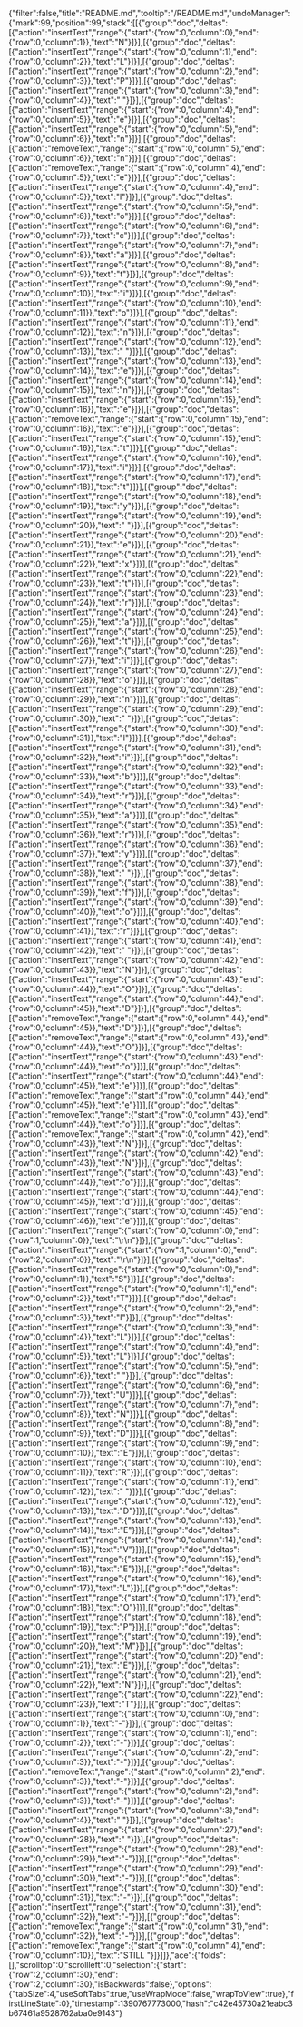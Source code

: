 {"filter":false,"title":"README.md","tooltip":"/README.md","undoManager":{"mark":99,"position":99,"stack":[[{"group":"doc","deltas":[{"action":"insertText","range":{"start":{"row":0,"column":0},"end":{"row":0,"column":1}},"text":"N"}]}],[{"group":"doc","deltas":[{"action":"insertText","range":{"start":{"row":0,"column":1},"end":{"row":0,"column":2}},"text":"L"}]}],[{"group":"doc","deltas":[{"action":"insertText","range":{"start":{"row":0,"column":2},"end":{"row":0,"column":3}},"text":"P"}]}],[{"group":"doc","deltas":[{"action":"insertText","range":{"start":{"row":0,"column":3},"end":{"row":0,"column":4}},"text":" "}]}],[{"group":"doc","deltas":[{"action":"insertText","range":{"start":{"row":0,"column":4},"end":{"row":0,"column":5}},"text":"e"}]}],[{"group":"doc","deltas":[{"action":"insertText","range":{"start":{"row":0,"column":5},"end":{"row":0,"column":6}},"text":"n"}]}],[{"group":"doc","deltas":[{"action":"removeText","range":{"start":{"row":0,"column":5},"end":{"row":0,"column":6}},"text":"n"}]}],[{"group":"doc","deltas":[{"action":"removeText","range":{"start":{"row":0,"column":4},"end":{"row":0,"column":5}},"text":"e"}]}],[{"group":"doc","deltas":[{"action":"insertText","range":{"start":{"row":0,"column":4},"end":{"row":0,"column":5}},"text":"l"}]}],[{"group":"doc","deltas":[{"action":"insertText","range":{"start":{"row":0,"column":5},"end":{"row":0,"column":6}},"text":"o"}]}],[{"group":"doc","deltas":[{"action":"insertText","range":{"start":{"row":0,"column":6},"end":{"row":0,"column":7}},"text":"c"}]}],[{"group":"doc","deltas":[{"action":"insertText","range":{"start":{"row":0,"column":7},"end":{"row":0,"column":8}},"text":"a"}]}],[{"group":"doc","deltas":[{"action":"insertText","range":{"start":{"row":0,"column":8},"end":{"row":0,"column":9}},"text":"t"}]}],[{"group":"doc","deltas":[{"action":"insertText","range":{"start":{"row":0,"column":9},"end":{"row":0,"column":10}},"text":"i"}]}],[{"group":"doc","deltas":[{"action":"insertText","range":{"start":{"row":0,"column":10},"end":{"row":0,"column":11}},"text":"o"}]}],[{"group":"doc","deltas":[{"action":"insertText","range":{"start":{"row":0,"column":11},"end":{"row":0,"column":12}},"text":"n"}]}],[{"group":"doc","deltas":[{"action":"insertText","range":{"start":{"row":0,"column":12},"end":{"row":0,"column":13}},"text":" "}]}],[{"group":"doc","deltas":[{"action":"insertText","range":{"start":{"row":0,"column":13},"end":{"row":0,"column":14}},"text":"e"}]}],[{"group":"doc","deltas":[{"action":"insertText","range":{"start":{"row":0,"column":14},"end":{"row":0,"column":15}},"text":"n"}]}],[{"group":"doc","deltas":[{"action":"insertText","range":{"start":{"row":0,"column":15},"end":{"row":0,"column":16}},"text":"e"}]}],[{"group":"doc","deltas":[{"action":"removeText","range":{"start":{"row":0,"column":15},"end":{"row":0,"column":16}},"text":"e"}]}],[{"group":"doc","deltas":[{"action":"insertText","range":{"start":{"row":0,"column":15},"end":{"row":0,"column":16}},"text":"t"}]}],[{"group":"doc","deltas":[{"action":"insertText","range":{"start":{"row":0,"column":16},"end":{"row":0,"column":17}},"text":"i"}]}],[{"group":"doc","deltas":[{"action":"insertText","range":{"start":{"row":0,"column":17},"end":{"row":0,"column":18}},"text":"t"}]}],[{"group":"doc","deltas":[{"action":"insertText","range":{"start":{"row":0,"column":18},"end":{"row":0,"column":19}},"text":"y"}]}],[{"group":"doc","deltas":[{"action":"insertText","range":{"start":{"row":0,"column":19},"end":{"row":0,"column":20}},"text":" "}]}],[{"group":"doc","deltas":[{"action":"insertText","range":{"start":{"row":0,"column":20},"end":{"row":0,"column":21}},"text":"e"}]}],[{"group":"doc","deltas":[{"action":"insertText","range":{"start":{"row":0,"column":21},"end":{"row":0,"column":22}},"text":"x"}]}],[{"group":"doc","deltas":[{"action":"insertText","range":{"start":{"row":0,"column":22},"end":{"row":0,"column":23}},"text":"t"}]}],[{"group":"doc","deltas":[{"action":"insertText","range":{"start":{"row":0,"column":23},"end":{"row":0,"column":24}},"text":"r"}]}],[{"group":"doc","deltas":[{"action":"insertText","range":{"start":{"row":0,"column":24},"end":{"row":0,"column":25}},"text":"a"}]}],[{"group":"doc","deltas":[{"action":"insertText","range":{"start":{"row":0,"column":25},"end":{"row":0,"column":26}},"text":"t"}]}],[{"group":"doc","deltas":[{"action":"insertText","range":{"start":{"row":0,"column":26},"end":{"row":0,"column":27}},"text":"i"}]}],[{"group":"doc","deltas":[{"action":"insertText","range":{"start":{"row":0,"column":27},"end":{"row":0,"column":28}},"text":"o"}]}],[{"group":"doc","deltas":[{"action":"insertText","range":{"start":{"row":0,"column":28},"end":{"row":0,"column":29}},"text":"n"}]}],[{"group":"doc","deltas":[{"action":"insertText","range":{"start":{"row":0,"column":29},"end":{"row":0,"column":30}},"text":" "}]}],[{"group":"doc","deltas":[{"action":"insertText","range":{"start":{"row":0,"column":30},"end":{"row":0,"column":31}},"text":"l"}]}],[{"group":"doc","deltas":[{"action":"insertText","range":{"start":{"row":0,"column":31},"end":{"row":0,"column":32}},"text":"i"}]}],[{"group":"doc","deltas":[{"action":"insertText","range":{"start":{"row":0,"column":32},"end":{"row":0,"column":33}},"text":"b"}]}],[{"group":"doc","deltas":[{"action":"insertText","range":{"start":{"row":0,"column":33},"end":{"row":0,"column":34}},"text":"r"}]}],[{"group":"doc","deltas":[{"action":"insertText","range":{"start":{"row":0,"column":34},"end":{"row":0,"column":35}},"text":"a"}]}],[{"group":"doc","deltas":[{"action":"insertText","range":{"start":{"row":0,"column":35},"end":{"row":0,"column":36}},"text":"r"}]}],[{"group":"doc","deltas":[{"action":"insertText","range":{"start":{"row":0,"column":36},"end":{"row":0,"column":37}},"text":"y"}]}],[{"group":"doc","deltas":[{"action":"insertText","range":{"start":{"row":0,"column":37},"end":{"row":0,"column":38}},"text":" "}]}],[{"group":"doc","deltas":[{"action":"insertText","range":{"start":{"row":0,"column":38},"end":{"row":0,"column":39}},"text":"f"}]}],[{"group":"doc","deltas":[{"action":"insertText","range":{"start":{"row":0,"column":39},"end":{"row":0,"column":40}},"text":"o"}]}],[{"group":"doc","deltas":[{"action":"insertText","range":{"start":{"row":0,"column":40},"end":{"row":0,"column":41}},"text":"r"}]}],[{"group":"doc","deltas":[{"action":"insertText","range":{"start":{"row":0,"column":41},"end":{"row":0,"column":42}},"text":" "}]}],[{"group":"doc","deltas":[{"action":"insertText","range":{"start":{"row":0,"column":42},"end":{"row":0,"column":43}},"text":"N"}]}],[{"group":"doc","deltas":[{"action":"insertText","range":{"start":{"row":0,"column":43},"end":{"row":0,"column":44}},"text":"O"}]}],[{"group":"doc","deltas":[{"action":"insertText","range":{"start":{"row":0,"column":44},"end":{"row":0,"column":45}},"text":"D"}]}],[{"group":"doc","deltas":[{"action":"removeText","range":{"start":{"row":0,"column":44},"end":{"row":0,"column":45}},"text":"D"}]}],[{"group":"doc","deltas":[{"action":"removeText","range":{"start":{"row":0,"column":43},"end":{"row":0,"column":44}},"text":"O"}]}],[{"group":"doc","deltas":[{"action":"insertText","range":{"start":{"row":0,"column":43},"end":{"row":0,"column":44}},"text":"o"}]}],[{"group":"doc","deltas":[{"action":"insertText","range":{"start":{"row":0,"column":44},"end":{"row":0,"column":45}},"text":"e"}]}],[{"group":"doc","deltas":[{"action":"removeText","range":{"start":{"row":0,"column":44},"end":{"row":0,"column":45}},"text":"e"}]}],[{"group":"doc","deltas":[{"action":"removeText","range":{"start":{"row":0,"column":43},"end":{"row":0,"column":44}},"text":"o"}]}],[{"group":"doc","deltas":[{"action":"removeText","range":{"start":{"row":0,"column":42},"end":{"row":0,"column":43}},"text":"N"}]}],[{"group":"doc","deltas":[{"action":"insertText","range":{"start":{"row":0,"column":42},"end":{"row":0,"column":43}},"text":"N"}]}],[{"group":"doc","deltas":[{"action":"insertText","range":{"start":{"row":0,"column":43},"end":{"row":0,"column":44}},"text":"o"}]}],[{"group":"doc","deltas":[{"action":"insertText","range":{"start":{"row":0,"column":44},"end":{"row":0,"column":45}},"text":"d"}]}],[{"group":"doc","deltas":[{"action":"insertText","range":{"start":{"row":0,"column":45},"end":{"row":0,"column":46}},"text":"e"}]}],[{"group":"doc","deltas":[{"action":"insertText","range":{"start":{"row":0,"column":0},"end":{"row":1,"column":0}},"text":"\r\n"}]}],[{"group":"doc","deltas":[{"action":"insertText","range":{"start":{"row":1,"column":0},"end":{"row":2,"column":0}},"text":"\r\n"}]}],[{"group":"doc","deltas":[{"action":"insertText","range":{"start":{"row":0,"column":0},"end":{"row":0,"column":1}},"text":"S"}]}],[{"group":"doc","deltas":[{"action":"insertText","range":{"start":{"row":0,"column":1},"end":{"row":0,"column":2}},"text":"T"}]}],[{"group":"doc","deltas":[{"action":"insertText","range":{"start":{"row":0,"column":2},"end":{"row":0,"column":3}},"text":"I"}]}],[{"group":"doc","deltas":[{"action":"insertText","range":{"start":{"row":0,"column":3},"end":{"row":0,"column":4}},"text":"L"}]}],[{"group":"doc","deltas":[{"action":"insertText","range":{"start":{"row":0,"column":4},"end":{"row":0,"column":5}},"text":"L"}]}],[{"group":"doc","deltas":[{"action":"insertText","range":{"start":{"row":0,"column":5},"end":{"row":0,"column":6}},"text":" "}]}],[{"group":"doc","deltas":[{"action":"insertText","range":{"start":{"row":0,"column":6},"end":{"row":0,"column":7}},"text":"U"}]}],[{"group":"doc","deltas":[{"action":"insertText","range":{"start":{"row":0,"column":7},"end":{"row":0,"column":8}},"text":"N"}]}],[{"group":"doc","deltas":[{"action":"insertText","range":{"start":{"row":0,"column":8},"end":{"row":0,"column":9}},"text":"D"}]}],[{"group":"doc","deltas":[{"action":"insertText","range":{"start":{"row":0,"column":9},"end":{"row":0,"column":10}},"text":"E"}]}],[{"group":"doc","deltas":[{"action":"insertText","range":{"start":{"row":0,"column":10},"end":{"row":0,"column":11}},"text":"R"}]}],[{"group":"doc","deltas":[{"action":"insertText","range":{"start":{"row":0,"column":11},"end":{"row":0,"column":12}},"text":" "}]}],[{"group":"doc","deltas":[{"action":"insertText","range":{"start":{"row":0,"column":12},"end":{"row":0,"column":13}},"text":"D"}]}],[{"group":"doc","deltas":[{"action":"insertText","range":{"start":{"row":0,"column":13},"end":{"row":0,"column":14}},"text":"E"}]}],[{"group":"doc","deltas":[{"action":"insertText","range":{"start":{"row":0,"column":14},"end":{"row":0,"column":15}},"text":"V"}]}],[{"group":"doc","deltas":[{"action":"insertText","range":{"start":{"row":0,"column":15},"end":{"row":0,"column":16}},"text":"E"}]}],[{"group":"doc","deltas":[{"action":"insertText","range":{"start":{"row":0,"column":16},"end":{"row":0,"column":17}},"text":"L"}]}],[{"group":"doc","deltas":[{"action":"insertText","range":{"start":{"row":0,"column":17},"end":{"row":0,"column":18}},"text":"O"}]}],[{"group":"doc","deltas":[{"action":"insertText","range":{"start":{"row":0,"column":18},"end":{"row":0,"column":19}},"text":"P"}]}],[{"group":"doc","deltas":[{"action":"insertText","range":{"start":{"row":0,"column":19},"end":{"row":0,"column":20}},"text":"M"}]}],[{"group":"doc","deltas":[{"action":"insertText","range":{"start":{"row":0,"column":20},"end":{"row":0,"column":21}},"text":"E"}]}],[{"group":"doc","deltas":[{"action":"insertText","range":{"start":{"row":0,"column":21},"end":{"row":0,"column":22}},"text":"N"}]}],[{"group":"doc","deltas":[{"action":"insertText","range":{"start":{"row":0,"column":22},"end":{"row":0,"column":23}},"text":"T"}]}],[{"group":"doc","deltas":[{"action":"insertText","range":{"start":{"row":0,"column":0},"end":{"row":0,"column":1}},"text":"-"}]}],[{"group":"doc","deltas":[{"action":"insertText","range":{"start":{"row":0,"column":1},"end":{"row":0,"column":2}},"text":"-"}]}],[{"group":"doc","deltas":[{"action":"insertText","range":{"start":{"row":0,"column":2},"end":{"row":0,"column":3}},"text":"-"}]}],[{"group":"doc","deltas":[{"action":"removeText","range":{"start":{"row":0,"column":2},"end":{"row":0,"column":3}},"text":"-"}]}],[{"group":"doc","deltas":[{"action":"insertText","range":{"start":{"row":0,"column":2},"end":{"row":0,"column":3}},"text":"-"}]}],[{"group":"doc","deltas":[{"action":"insertText","range":{"start":{"row":0,"column":3},"end":{"row":0,"column":4}},"text":" "}]}],[{"group":"doc","deltas":[{"action":"insertText","range":{"start":{"row":0,"column":27},"end":{"row":0,"column":28}},"text":" "}]}],[{"group":"doc","deltas":[{"action":"insertText","range":{"start":{"row":0,"column":28},"end":{"row":0,"column":29}},"text":"-"}]}],[{"group":"doc","deltas":[{"action":"insertText","range":{"start":{"row":0,"column":29},"end":{"row":0,"column":30}},"text":"-"}]}],[{"group":"doc","deltas":[{"action":"insertText","range":{"start":{"row":0,"column":30},"end":{"row":0,"column":31}},"text":"-"}]}],[{"group":"doc","deltas":[{"action":"insertText","range":{"start":{"row":0,"column":31},"end":{"row":0,"column":32}},"text":"-"}]}],[{"group":"doc","deltas":[{"action":"removeText","range":{"start":{"row":0,"column":31},"end":{"row":0,"column":32}},"text":"-"}]}],[{"group":"doc","deltas":[{"action":"removeText","range":{"start":{"row":0,"column":4},"end":{"row":0,"column":10}},"text":"STILL "}]}]]},"ace":{"folds":[],"scrolltop":0,"scrollleft":0,"selection":{"start":{"row":2,"column":30},"end":{"row":2,"column":30},"isBackwards":false},"options":{"tabSize":4,"useSoftTabs":true,"useWrapMode":false,"wrapToView":true},"firstLineState":0},"timestamp":1390767773000,"hash":"c42e45730a21eabc3b67461a9528762aba0e9143"}